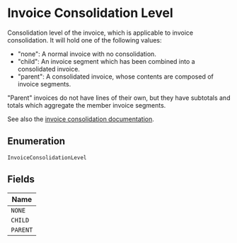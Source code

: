 
# Invoice Consolidation Level

Consolidation level of the invoice, which is applicable to invoice consolidation.  It will hold one of the following values:

* "none": A normal invoice with no consolidation.
* "child": An invoice segment which has been combined into a consolidated invoice.
* "parent": A consolidated invoice, whose contents are composed of invoice segments.

"Parent" invoices do not have lines of their own, but they have subtotals and totals which aggregate the member invoice segments.

See also the [invoice consolidation documentation](https://chargify.zendesk.com/hc/en-us/articles/4407746391835).

## Enumeration

`InvoiceConsolidationLevel`

## Fields

| Name |
|  --- |
| `NONE` |
| `CHILD` |
| `PARENT` |

